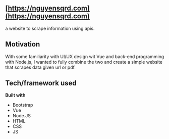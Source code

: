## [https://nguyensqrd.com](https://nguyensqrd.com)
a website to scrape information using apis.

## Motivation
With some familiarity with UI/UX design wit Vue and back-end programming with Node.js, I wanted to fully combine the two and create a simple website that scrapes data given url or pdf.

 
## Tech/framework used

<b>Built with</b>
- Bootstrap
- Vue
- Node.JS
- HTML
- CSS
- JS



